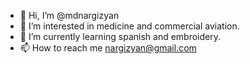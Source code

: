 - 👋 Hi, I’m @mdnargizyan
- 👀 I’m interested in medicine and commercial aviation.
- 🌱 I’m currently learning spanish and embroidery.
- 📫 How to reach me nargizyan@gmail.com

<!---
mdnargizyan/mdnargizyan is a ✨ special ✨ repository because its `README.md` (this file) appears on your GitHub profile.
You can click the Preview link to take a look at your changes.
--->
